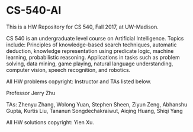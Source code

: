 # CS-540-AI

This is a HW Repository for CS 540, Fall 2017, at UW-Madison.

CS 540 is an undergraduate level course on Artificial Intelligence. Topics include: Principles of knowledge-based search techniques, automatic deduction, knowledge representation using predicate logic, machine learning, probabilistic reasoning. Applications in tasks such as problem solving, data mining, game playing, natural language understanding, computer vision, speech recognition, and robotics.

All HW problems copyright: Instructor and TAs listed below.

Professor Jerry Zhu

TAs: Zhenyu Zhang, Wolong Yuan, Stephen Sheen, Ziyun Zeng, Abhanshu Gupta, Kurtis Liu, Tananun Songdechakraiwut, Aiqing Huang, Shiqi Yang

All HW solutions copyright: Yien Xu.

